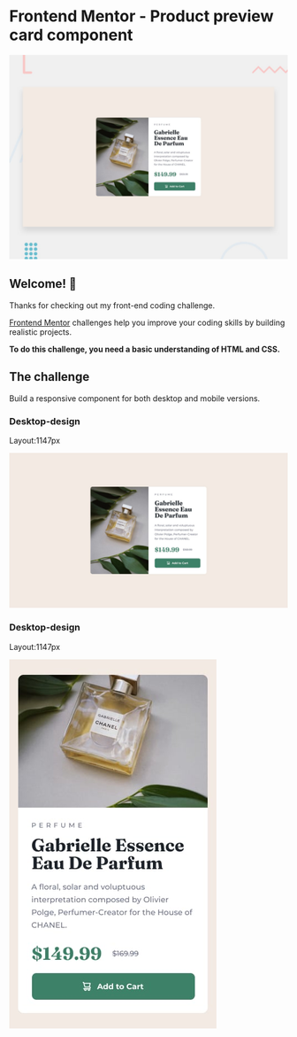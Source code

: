 # Frontend Mentor - Product preview card component

![Design preview for the Product preview card component coding challenge](./design/desktop-preview.jpg)

## Welcome! 👋

Thanks for checking out my front-end coding challenge.

[Frontend Mentor](https://www.frontendmentor.io) challenges help you improve your coding skills by building realistic projects.

**To do this challenge, you need a basic understanding of HTML and CSS.**

## The challenge
Build a responsive component for both desktop and mobile versions.
### Desktop-design
Layout:1147px

![Desktop Design](./design/desktop-design.jpg)
### Desktop-design
Layout:1147px

![Mobile Design](./design/mobile-design.jpg)


